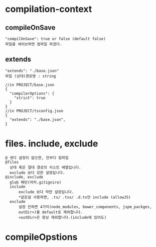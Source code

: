 # compilation-context

## compileOnSave
```plaintext
"compilOnSave": true or false (default false)  
파일을 세이브하면 컴파일 하겠다.
```

## extends
```plaintext
"extends": "./base.json"
파일 (상대)경로명 : string  

//in PROJECT/base.json
{
  "compilerOptions": {
    "strict": true
  }
}
//in PROJECT/tsconfig.json
{
  "extends": "./base.json",
}
```

# files. include, exclude
```plaintext
@ 셋다 설정이 없으면, 전부다 컴파일
@files
  상대 혹은 절대 경로의 리스트 배열입니다.
  exclude 보다 강한 설정입니다.
@include, exclude
  glob 패턴(마치.gitignire)
  include
      exclude 보다 약한 설정입니다.
      *같은걸 사용하면, .ts/ .tsx/ .d.ts만 include (allowJS)
  exclude
      설정 안하면 4가지(node_modules, bower_components, jspm_packges,
      outDir>)를 default로 제외합니다.
      <outDir>은 항상 제외합니다.(include에 있어도)
```

# compileOpstions
